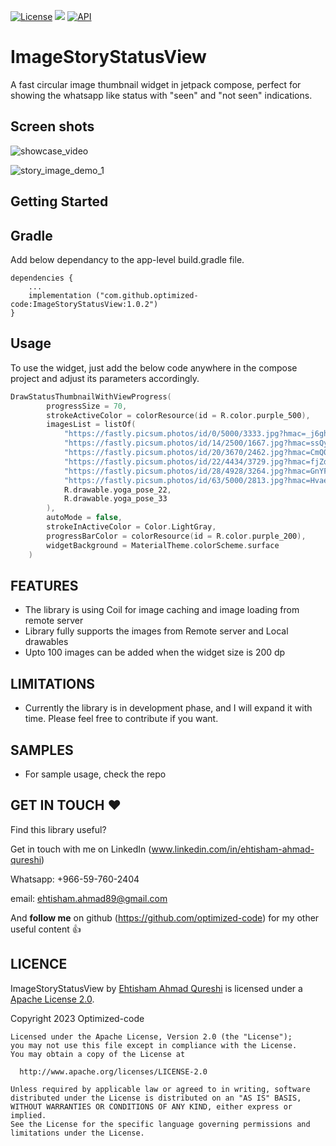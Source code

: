 [![License](https://img.shields.io/badge/License-Apache_2.0-blue.svg)](https://opensource.org/licenses/Apache-2.0)
[![](https://jitpack.io/v/optimized-code/ImageStoryStatusView.svg)](https://jitpack.io/#optimized-code/ImageStoryStatusView) [![API](https://img.shields.io/badge/API-21%2B-brightgreen.svg?style=flat)](https://android-arsenal.com/api?level=19)

# ImageStoryStatusView

A fast circular image thumbnail widget in jetpack compose, perfect for showing the whatsapp like status with "seen" and "not seen" indications.

## Screen shots

![showcase_video](https://github.com/optimized-code/ImageStoryStatusView/assets/143836196/6facb8b5-b8df-48bc-9b3e-b7e5e56209ec)

![story_image_demo_1](https://github.com/optimized-code/ImageStoryStatusView/assets/143836196/75d6887a-2916-43f5-9540-d0f3645ace91)


## Getting Started

Gradle
------
Add below dependancy to the app-level build.gradle file.

```
dependencies {
    ...
    implementation ("com.github.optimized-code:ImageStoryStatusView:1.0.2")
}
```

Usage
-----
To use the widget, just add the below code anywhere in the compose project and adjust its parameters accordingly. 

```kotlin
DrawStatusThumbnailWithViewProgress(
        progressSize = 70,
        strokeActiveColor = colorResource(id = R.color.purple_500),
        imagesList = listOf(
            "https://fastly.picsum.photos/id/0/5000/3333.jpg?hmac=_j6ghY5fCfSD6tvtcV74zXivkJSPIfR9B8w34XeQmvU",
            "https://fastly.picsum.photos/id/14/2500/1667.jpg?hmac=ssQyTcZRRumHXVbQAVlXTx-MGBxm6NHWD3SryQ48G-o",
            "https://fastly.picsum.photos/id/20/3670/2462.jpg?hmac=CmQ0ln-k5ZqkdtLvVO23LjVAEabZQx2wOaT4pyeG10I",
            "https://fastly.picsum.photos/id/22/4434/3729.jpg?hmac=fjZdkSMZJNFgsoDh8Qo5zdA_nSGUAWvKLyyqmEt2xs0",
            "https://fastly.picsum.photos/id/28/4928/3264.jpg?hmac=GnYF-RnBUg44PFfU5pcw_Qs0ReOyStdnZ8MtQWJqTfA",
            "https://fastly.picsum.photos/id/63/5000/2813.jpg?hmac=HvaeSK6WT-G9bYF_CyB2m1ARQirL8UMnygdU9W6PDvM",
            R.drawable.yoga_pose_22,
            R.drawable.yoga_pose_33
        ),
        autoMode = false,
        strokeInActiveColor = Color.LightGray,
        progressBarColor = colorResource(id = R.color.purple_200),
        widgetBackground = MaterialTheme.colorScheme.surface
    )
```

FEATURES
-----

- The library is using Coil for image caching and image loading from remote server
- Library fully supports the images from Remote server and Local drawables
- Upto 100 images can be added when the widget size is 200 dp

LIMITATIONS
-----

- Currently the library is in development phase, and I will expand it with time. Please feel free to contribute if you want.

SAMPLES
-----

- For sample usage, check the repo


GET IN TOUCH ❤️
-----

Find this library useful? 

Get in touch with me on LinkedIn (www.linkedin.com/in/ehtisham-ahmad-qureshi)

Whatsapp: +966-59-760-2404

email: ehtisham.ahmad89@gmail.com

And **follow me** on github (https://github.com/optimized-code) for my other useful content 👍

LICENCE
-----

ImageStoryStatusView by [Ehtisham Ahmad Qureshi](http://www.optimizedcode.io/) is licensed under a [Apache License 2.0](http://www.apache.org/licenses/LICENSE-2.0).

Copyright 2023 Optimized-code
    
    Licensed under the Apache License, Version 2.0 (the "License");
    you may not use this file except in compliance with the License.
    You may obtain a copy of the License at
    
      http://www.apache.org/licenses/LICENSE-2.0
    
    Unless required by applicable law or agreed to in writing, software
    distributed under the License is distributed on an "AS IS" BASIS,
    WITHOUT WARRANTIES OR CONDITIONS OF ANY KIND, either express or implied.
    See the License for the specific language governing permissions and
    limitations under the License.
